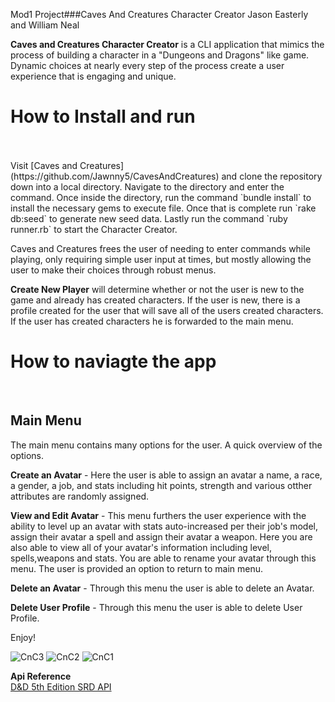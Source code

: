 Mod1 Project###Caves And Creatures Character Creator
 Jason Easterly and William Neal

**Caves and Creatures Character Creator** is a CLI application that mimics the process of building a character in a "Dungeons and Dragons" like game. Dynamic choices at nearly every step of the process create a user experience that is engaging and unique.


<h1>How to Install and run</h1>
<br></br>
 Visit [Caves and Creatures](https://github.com/Jawnny5/CavesAndCreatures) and clone the repository down into a local directory. Navigate to the directory and enter the command. Once inside the directory, run the command `bundle install` to install the necessary gems to execute file. Once that is complete run `rake db:seed` to generate new seed data. Lastly run the command `ruby runner.rb` to start the Character Creator.

 Caves and Creatures frees the user of needing to enter commands while playing, only requiring simple user input at times, but mostly allowing the user to make their choices through robust menus.

   **Create New Player** will determine whether or not the user is new to the game and already has created characters. If the user is new, there is a profile created for the user that will save all of the users created characters. If the user has created characters he is forwarded to the main menu.

<h1> How to naviagte the app </h1>
<br>
   <h2>Main Menu</h2>
   The main menu contains many options for the user. A quick overview of the options.

   **Create an Avatar** - Here the user is able to assign an avatar a name, a race, a gender, a job, and stats including hit points, strength and various otther attributes are randomly assigned.

   **View and Edit Avatar** - This menu furthers the user experience with the ability to level up an avatar with stats auto-increased per their job's model, assign their avatar a spell and assign their avatar a weapon. Here you are also able to view all of your avatar's information including level, spells,weapons and stats. You are able to rename your avatar through this menu. The user is provided an option to return to main menu.

   **Delete an Avatar** - Through this menu the user is able to delete an Avatar.
   
   **Delete User Profile** - Through this menu the user is able to delete User Profile.
   
   Enjoy!
   
   
   <img src="https://i.ibb.co/P46JyKq/Screen-Shot-2020-10-02-at-11-11-25-AM.png" alt="CnC3">
   <img src="https://i.ibb.co/fqc0tqt/Screen-Shot-2020-10-02-at-11-10-55-AM.png" alt="CnC2">
   <img src="https://i.ibb.co/g9xxC04/Screen-Shot-2020-10-02-at-11-10-35-AM.png" alt="CnC1">
   
**Api Reference**
<br>
[D&D 5th Edition SRD API](https://www.dnd5eapi.co/)
